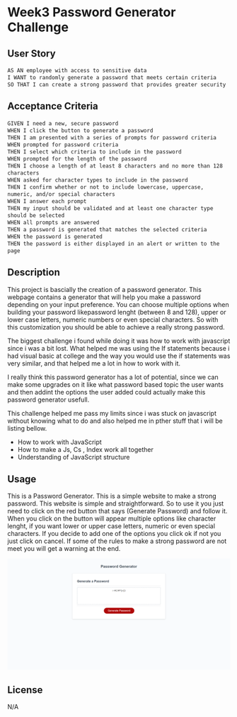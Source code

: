 # Week3 Password Generator Challenge

## User Story

```
AS AN employee with access to sensitive data
I WANT to randomly generate a password that meets certain criteria
SO THAT I can create a strong password that provides greater security
```

## Acceptance Criteria

```
GIVEN I need a new, secure password
WHEN I click the button to generate a password
THEN I am presented with a series of prompts for password criteria
WHEN prompted for password criteria
THEN I select which criteria to include in the password
WHEN prompted for the length of the password
THEN I choose a length of at least 8 characters and no more than 128 characters
WHEN asked for character types to include in the password
THEN I confirm whether or not to include lowercase, uppercase, numeric, and/or special characters
WHEN I answer each prompt
THEN my input should be validated and at least one character type should be selected
WHEN all prompts are answered
THEN a password is generated that matches the selected criteria
WHEN the password is generated
THEN the password is either displayed in an alert or written to the page
```

## Description

This project is bascially the creation of a password generator. This webpage contains a generator that will help you make a password depending on your input preference. You can choose multiple options when building your password likepassword lenght (between 8 and 128), upper or lower case letters, numeric numbers or even special characters. So with this customization you should be able to achieve a really strong password.

The biggest challenge i found while doing it was how to work with javascript since i was a bit lost. What helped me was using the If statements because i had visual basic at college and the way you would use the if statements was very similar, and that helped me a lot in how to work with it.

I really think this password generator has a lot of potential, since we can make some upgrades on it like what password based topic the user wants and then addint the options the user added could actually make this password generator usefull.

This challenge helped me pass my limits since i was stuck on javascript without knowing what to do and also helped me in pther stuff that i will be listing bellow.

* How to work with JavaScript
* How to make a Js, Cs , Index work all together 
* Understanding of JavaScript structure

## Usage

This is a Password Generator. This is a simple website to make a strong password. This website is simple and straightforward. So to use it you just need to click on the red button that says (Generate Password) and follow it. When you click on the button will appear multiple options like character lenght, if you want lower or upper case letters, numeric or even special characters. If you decide to add one of the options you click ok if not you just click on cancel. If some of the rules to make a strong password are not meet you will get a warning at the end.

![alt text](/assets/images/passwordGen.png "End Result Screenshot")

## License

N/A